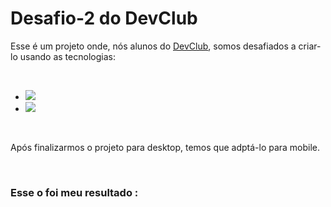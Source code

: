 <h1>Desafio-2 do DevClub</h1>
<p>Esse é um projeto onde, nós alunos do <a href="https://rodolfomori.com.br/devclub">DevClub</a>, somos desafiados a criar-lo usando as tecnologias:</p>
<br>
<ul>
  <li><img src="https://img.shields.io/badge/HTML5-E34F26?style=for-the-badge&logo=html5&logoColor=white"></li>
  <li><img src="https://img.shields.io/badge/CSS3-1572B6?style=for-the-badge&logo=css3&logoColor=white"></li>
</ul>
<br>
<p>Após finalizarmos o projeto para desktop, temos que adptá-lo para mobile.</p>
<br>
<h3> Esse o foi meu resultado :</h3>
